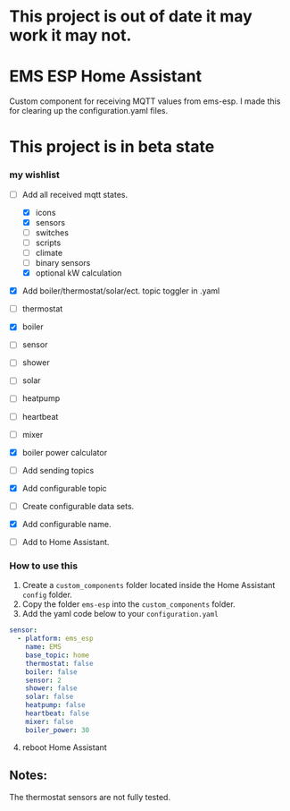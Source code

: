 # This project is out of date it may work it may not.

# EMS ESP Home Assistant
Custom component for receiving MQTT values from ems-esp. I made this for clearing up the configuration.yaml files. 
 

# This project is in beta state

### my wishlist

- [ ] Add all received mqtt states.
  - [x] icons 
  - [x] sensors
  - [ ] switches
  - [ ] scripts
  - [ ] climate
  - [ ] binary sensors
  - [x] optional kW calculation
  
- [x] Add boiler/thermostat/solar/ect. topic toggler in .yaml
- [ ] thermostat
- [x] boiler
- [ ] sensor
- [ ] shower
- [ ] solar
- [ ] heatpump
- [ ] heartbeat
- [ ] mixer
- [x] boiler power calculator
- [ ] Add sending topics
- [x] Add configurable topic
- [ ] Create configurable data sets.
- [x] Add configurable name.
- [ ] Add to Home Assistant.


### How to use this

1. Create a `custom_components` folder located inside the Home Assistant `config` folder.
2. Copy the folder `ems-esp` into the `custom_components` folder. 
3. Add the yaml code below to your `configuration.yaml`
```yaml
sensor:
  - platform: ems_esp
    name: EMS
    base_topic: home
    thermostat: false
    boiler: false
    sensor: 2
    shower: false
    solar: false
    heatpump: false
    heartbeat: false
    mixer: false
    boiler_power: 30
```
4. reboot Home Assistant


## Notes: 
The thermostat sensors are not fully tested. 

